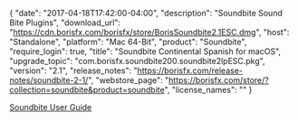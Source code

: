{
   "date": "2017-04-18T17:42:00-04:00",
   "description": "Soundbite Sound Bite Plugins",
   "download_url": "https://cdn.borisfx.com/borisfx/store/BorisSoundbite2.1ESC.dmg",
   "host": "Standalone",
   "platform": "Mac 64-Bit",
   "product": "Soundbite",
   "require_login": true,
   "title": "Soundbite Continental Spanish for macOS",
   "upgrade_topic": "com.borisfx.soundbite200.soundbite2lpESC.pkg",
   "version": "2.1",
   "release_notes": "https://borisfx.com/release-notes/soundbite-2-1/",
   "webstore_page": "https://borisfx.com/store/?collection=soundbite&product=soundbite",
   "license_names": ""
}

[Soundbite User Guide](https://cdn.borisfx.com/borisfx/download_files/SoundbiteUserGuide052512.pdf)